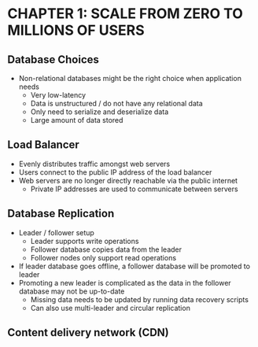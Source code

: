 # CHAPTER 1: SCALE FROM ZERO TO MILLIONS OF USERS

## Database Choices

* Non-relational databases might be the right choice when application needs
  * Very low-latency
  * Data is unstructured / do not have any relational data
  * Only need to serialize and deserialize data
  * Large amount of data stored

## Load Balancer

* Evenly distributes traffic amongst web servers
* Users connect to the public IP address of the load balancer
* Web servers are no longer directly reachable via the public internet
  * Private IP addresses are used to communicate between servers

## Database Replication

* Leader / follower setup
  * Leader supports write operations
  * Follower database copies data from the leader
  * Follower nodes only support read operations
* If leader database goes offline, a follower database will be promoted to leader
* Promoting a new leader is complicated as the data in the follower database may not be up-to-date
  * Missing data needs to be updated by running data recovery scripts
  * Can also use multi-leader and circular replication

## Content delivery network (CDN)
